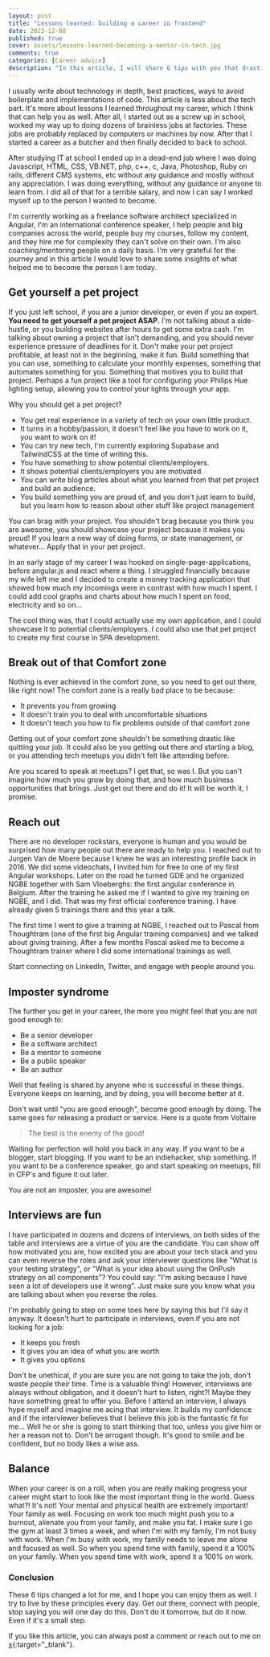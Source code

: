 ```yaml
---
layout: post
title: "Lessons learned: building a career in frontend"
date: 2023-12-08
published: true
cover: assets/lessons-learned-becoming-a-mentor-in-tech.jpg
comments: true
categories: [Career advice]
description: "In this article, I will share 6 tips with you that drastically impacted my career"
---
```


I usually write about technology in depth, best practices, ways to avoid boilerplate and implementations of code.
This article is less about the tech part.
It's more about lessons I learned throughout my career, which I think that can help you as well.
After all, I started out as a screw up in school, worked my way up to doing dozens of brainless jobs at factories.
These jobs are probably replaced by computers or machines by now.
After that I started a career as a butcher and then finally decided to back to school.

After studying IT at school I ended up in a dead-end job where I was doing Javascript, HTML, CSS, VB.NET, php, c++, c, Java, Photoshop, Ruby on rails, different CMS systems, etc without any guidance and mostly without any appreciation. I was doing everything, without any guidance or anyone to learn from.
I did all of that for a terrible salary, and now I can say I worked myself up to the person I wanted to become.

I'm currently working as a freelance software architect specialized in Angular, I'm an international conference speaker, 
I help people and big companies across the world, people buy my courses, follow my content, and they hire me for complexity they can't solve on their own. 
I'm also coaching/mentoring people on a daily basis.
I'm very grateful for the journey and in this article I would love to share some insights of what helped me to become the person I am today.

## Get yourself a pet project

If you just left school, if you are a junior developer, or even if you an expert.
**You need to get yourself a pet project ASAP.** I'm not talking about a side-hustle, or you building websites after hours to get some extra cash.
I'm talking about owning a project that isn't demanding, and you should never experience pressure of deadlines for it.
Don't make your pet project profitable, at least not in the beginning, make it fun. Build something that you can use, something to calculate your monthly expenses, something that automates something for you.
Something that motives you to build that project. Perhaps a fun project like a tool for configuring your Philips Hue lighting setup, allowing you to control your lights through your app.

Why you should get a pet project?
- You get real experience in a variety of tech on your own little product.
- It turns in a hobby/passion, it doesn't feel like you have to work on it, you want to work on it!
- You can try new tech, I'm currently exploring Supabase and TailwindCSS at the time of writing this.
- You have something to show potential clients/employers.
- It shows potential clients/employers you are motivated.
- You can write blog articles about what you learned from that pet project and build an audience.
- You build something you are proud of, and you don't just learn to build, but you learn how to reason about other stuff like project management

You can brag with your project. You shouldn't brag because you think you are awesome, you should showcase your project because it makes you proud!
If you learn a new way of doing forms, or state management, or whatever... Apply that in your pet project.

In an early stage of my career I was hooked on single-page-applications, before angular.js and react where a thing. I struggled financially because my wife left me
and I decided to create a money tracking application that showed how much my incomings were in contrast with how much I spent.
I could add cool graphs and charts about how much I spent on food, electricity and so on...

The cool thing was, that I could actually use my own application, and I could showcase it to potential clients/employers.
I could also use that pet project to create my first course in SPA development.

## Break out of that Comfort zone

Nothing is ever achieved in the comfort zone, so you need to get out there, like right now!
The comfort zone is a really bad place to be because:
- It prevents you from growing
- It doesn't train you to deal with uncomfortable situations
- It doesn't teach you how to fix problems outside of that comfort zone

Getting out of your comfort zone shouldn't be something drastic like quitting your job.
It could also be you getting out there and starting a blog, or you attending tech meetups you didn't felt like attending before.

Are you scared to speak at meetups? I get that, so was I. But you can't imagine how much you grow by doing that, and how much business opportunities that brings.
Just get out there and do it! It will be worth it, I promise.

## Reach out

There are no developer rockstars, everyone is human and you would be surprised how many people out there are ready to help you.
I reached out to Jurgen Van de Moere because I knew he was an interesting profile back in 2016.
We did some videochats, I invited him for free to one of my first Angular workshops.
Later on the road he turned GDE and he organized NGBE together with Sam Vloeberghs: the first angular conference in Belgium.
After the training he asked me if I wanted to give my training on NGBE, and I did. That was my first official conference training.
I have already given 5 trainings there and this year a talk.

The first time I went to give a training at NGBE, I reached out to Pascal from Thoughtram (one of the first big Angular training companies) and we talked about giving training.
After a few months Pascal asked me to become a Thoughtram trainer where I did some international trainings as well.

Start connecting on LinkedIn, Twitter, and engage with people around you.

## Imposter syndrome

The further you get in your career, the more you might feel that you are not good enough to:
- Be a senior developer
- Be a software architect
- Be a mentor to someone
- Be a public speaker
- Be an author

Well that feeling is shared by anyone who is successful in these things.
Everyone keeps on learning, and by doing, you will become better at it.

Don't wait until "you are good enough", become good enough by doing.
The same goes for releasing a product or service. Here is a quote from Voltaire

<blockquote>
The best is the enemy of the good!
</blockquote>

Waiting for perfection will hold you back in any way. If you want to be a blogger, start blogging.
If you want to be an indiehacker, ship something.
If you want to be a conference speaker, go and start speaking on meetups, fill in CFP's and figure it out later.

You are not an imposter, you are awesome!

## Interviews are fun

I have participated in dozens and dozens of interviews, on both sides of the table and interviews are a virtue of you are the candidate.
You can show off how motivated you are, how excited you are about your tech stack and you can even reverse the roles and ask your interviewer
questions like "What is your testing strategy", or "What is your idea about using the OnPush strategy on all components"?
You could say: "I'm asking because I have seen a lot of developers use it wrong". Just make sure you know what you are talking about when you reverse the roles.

I'm probably going to step on some toes here by saying this but I'll say it anyway.
It doesn't hurt to participate in interviews, even if you are not looking for a job:
- It keeps you fresh
- It gives you an idea of what you are worth
- It gives you options

Don't be unethical, if you are sure you are not going to take the job, don't waste people their time. Time is a valuable thing!
However, interviews are always without obligation, and it doesn't hurt to listen, right?! Maybe they have something great to offer you.
Before I attend an interview, I always hype myself and imagine me acing that interview. It builds my confidence and if the interviewer believes that I believe
this job is the fantastic fit for me... Well he or she is going to start thinking that too, unless you give him or her a reason not to.
Don't be arrogant though. It's good to smile and be confident, but no body likes a wise ass.

## Balance

When your career is on a roll, when you are really making progress your career might start to look like the most important thing in the world.
Guess what?! It's not! Your mental and physical health are extremely important! Your family as well.
Focusing on work too much might push you to a burnout, alienate you from your family, and make you fat.
I make sure I go the gym at least 3 times a week, and when I'm with my family, I'm not busy with work.
When I'm busy with work, my family needs to leave me alone and focused as well.
So when you spend time with family, spend it a 100% on your family.
When you spend time with work, spend it a 100% on work.


### Conclusion

These 6 tips changed a lot for me, and I hope you can enjoy them as well.
I try to live by these principles every day. Get out there, connect with people, stop saying you will one day do this.
Don't do it tomorrow, but do it now. Even if it's a small step.

If you like this article, you can always post a comment or reach out to me on [x](https://x.com/brechtbilliet){:target="_blank"}.
